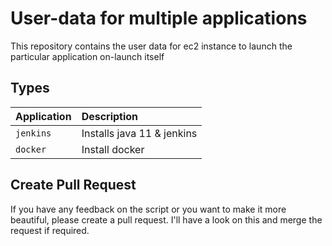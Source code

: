 
# User-data for multiple applications

This repository contains the user data for ec2 instance to launch the particular application on-launch itself
## Types


| Application| Description                |
| :--------  | :------------------------- |
| `jenkins` | Installs java 11 & jenkins |
| `docker` | Install docker |



## Create Pull Request

If you have any feedback on the script or you want to make it more beautiful, please create a pull request. I'll have a look on this and merge the request if required.
